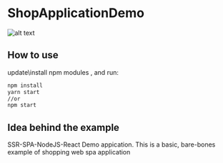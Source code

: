 # ShopApplicationDemo


![alt text](https://iili.io/KohbQ1.md.png)

## How to use

update\install npm modules , and run:

```bash
npm install
yarn start
//or
npm start
```

## Idea behind the example
SSR-SPA-NodeJS-React Demo appication.
This is a basic, bare-bones example of shopping web spa application
